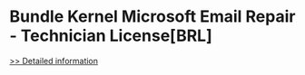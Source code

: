 # Bundle Kernel Microsoft Email Repair - Technician License[BRL]
[>> Detailed information](https://secure.element5.com/esales/product.html?productid=300384684&affiliateid=200057808)